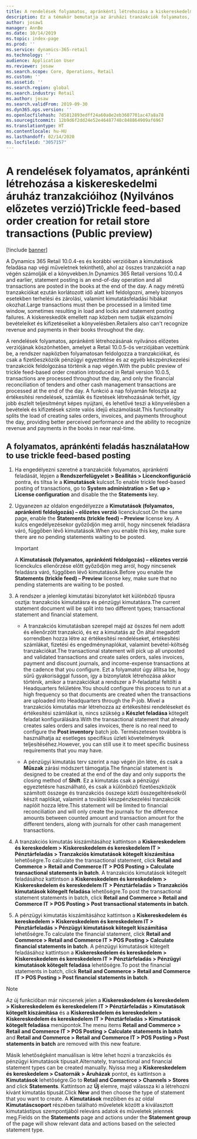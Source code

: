 ```yaml
---
title: A rendelések folyamatos, apránkénti létrehozása a kiskereskedelmi áruház tranzakcióihoz
description: Ez a témakör bemutatja az áruházi tranzakciók folyamatos, apránkénti rendelés-létrehozási folyamatát a Microsoft Dynamics 365 Commerce alkalmazásban.
author: josaw1
manager: AnnBe
ms.date: 10/14/2019
ms.topic: index-page
ms.prod: ''
ms.service: dynamics-365-retail
ms.technology: ''
audience: Application User
ms.reviewer: josaw
ms.search.scope: Core, Operations, Retail
ms.custom: ''
ms.assetid: ''
ms.search.region: global
ms.search.industry: Retail
ms.author: josaw
ms.search.validFrom: 2019-09-30
ms.dyn365.ops.version: ''
ms.openlocfilehash: 7d5812893edff24a60a0e2eb3607701ac47a8a78
ms.sourcegitcommit: 12b9d6f2dd24e52e46487748c848864909af6967
ms.translationtype: HT
ms.contentlocale: hu-HU
ms.lasthandoff: 02/14/2020
ms.locfileid: "3057157"
---
```

# <a name="trickle-feed-based-order-creation-for-retail-store-transactions-public-preview"></a><span data-ttu-id="6524f-103">A rendelések folyamatos, apránkénti létrehozása a kiskereskedelmi áruház tranzakcióihoz (Nyilvános előzetes verzió)</span><span class="sxs-lookup"><span data-stu-id="6524f-103">Trickle feed-based order creation for retail store transactions (Public preview)</span></span>

[!include [banner](includes/banner.md)]

<span data-ttu-id="6524f-104">A Dynamics 365 Retail 10.0.4-es és korábbi verzióiban a kimutatások feladása nap végi műveletnek tekinthető, ahol az összes tranzakciót a nap végén számolják el a könyvekben.</span><span class="sxs-lookup"><span data-stu-id="6524f-104">In Dynamics 365 Retail versions 10.0.4 and earlier, statement posting is an end-of-day operation and all transactions are posted in the books at the end of the day.</span></span> <span data-ttu-id="6524f-105">A nagy méretű tranzakciókat ezután korlátozott idő alatt kell feldolgozni, amely bizonyos esetekben terhelési és zárolási, valamint kimutatásfeladási hibákat okozhat.</span><span class="sxs-lookup"><span data-stu-id="6524f-105">Large transactions must then be processed in a limited time window, sometimes resulting in load and locks and statement posting failures.</span></span> <span data-ttu-id="6524f-106">A kiskereskedők emellett nap közben nem tudják elszámolni bevételeiket és kifizetéseiket a könyvelésben.</span><span class="sxs-lookup"><span data-stu-id="6524f-106">Retailers also can't recognize revenue and payments in their books throughout the day.</span></span>

<span data-ttu-id="6524f-107">A rendelések folyamatos, apránkénti létrehozásának nyilvános előzetes verziójának köszönhetően, amelyet a Retail 10.0.5-ös verziójában vezettünk be, a rendszer napközben folyamatosan feldolgozza a tranzakciókat, és csak a fizetőeszközök pénzügyi egyeztetése és az egyéb készpénzkezelési tranzakciók feldolgozása történik a nap végén.</span><span class="sxs-lookup"><span data-stu-id="6524f-107">With the public preview of trickle feed-based order creation introduced in Retail version 10.0.5, transactions are processed throughout the day, and only the financial reconciliation of tenders and other cash management transactions are processed at the end of the day.</span></span> <span data-ttu-id="6524f-108">A funkció a nap folyamán felosztja az értékesítési rendelések, számlák és fizetések létrehozásának terhét, így jobb észlelt teljesítményt képes nyújtani, és lehetővé teszi a könyvelésben a bevételek és kifizetések szinte valós idejű elszámolását.</span><span class="sxs-lookup"><span data-stu-id="6524f-108">This functionality splits the load of creating sales orders, invoices, and payments throughout the day, providing better perceived performance and the ability to recognize revenue and payments in the books in near real-time.</span></span> 


## <a name="how-to-use-trickle-feed-based-posting"></a><span data-ttu-id="6524f-109">A folyamatos, apránkénti feladás használata</span><span class="sxs-lookup"><span data-stu-id="6524f-109">How to use trickle feed-based posting</span></span>
  
1. <span data-ttu-id="6524f-110">Ha engedélyezni szeretné a tranzakciók folyamatos, apránkénti feladását, lépjen a **Rendszerfelügyelet > Beállítás > Licenckonfiguráció** pontra, és tiltsa le a **Kimutatások** kulcsot.</span><span class="sxs-lookup"><span data-stu-id="6524f-110">To enable trickle feed-based posting of transactions, go to **System administration > Set up > License configuration** and disable the the **Statements** key.</span></span>

2. <span data-ttu-id="6524f-111">Ugyanezen az oldalon engedélyezze a **Kimutatások (folyamatos, apránkénti feldolgozás) – előzetes verzió** licenckulcsot.</span><span class="sxs-lookup"><span data-stu-id="6524f-111">On the same page, enable the **Statements (trickle feed) – Preview** license key.</span></span> <span data-ttu-id="6524f-112">A kulcs engedélyezésekor győződjön meg arról, hogy nincsenek feladásra váró, függőben lévő kimutatások.</span><span class="sxs-lookup"><span data-stu-id="6524f-112">When you enable this key, make sure there are no pending statements waiting to be posted.</span></span> 

    > [!Important]
    > <span data-ttu-id="6524f-113">A **Kimutatások (folyamatos, apránkénti feldolgozás) – előzetes verzió** licenckulcs ellenőrzése előtt győződjön meg arról, hogy nincsenek feladásra váró, függőben lévő kimutatások.</span><span class="sxs-lookup"><span data-stu-id="6524f-113">Before you enable the **Statements (trickle feed) – Preview** license key, make sure that no pending statements are waiting to be posted.</span></span>

3. <span data-ttu-id="6524f-114">A rendszer a jelenlegi kimutatási bizonylatot két különböző típusra osztja: tranzakciós kimutatásra és pénzügyi kimutatásra.</span><span class="sxs-lookup"><span data-stu-id="6524f-114">The current statement document will be split into two different types; transactional statement and financial statement.</span></span>

      - <span data-ttu-id="6524f-115">A tranzakciós kimutatásban szerepel majd az összes fel nem adott és ellenőrzött tranzakció, és ez a kimutatás az Ön által megadott sorrendben hozza létre az értékesítési rendeléseket, értékesítési számlákat, fizetési és engedménynaplókat, valamint bevétel-költség tranzakciókat.</span><span class="sxs-lookup"><span data-stu-id="6524f-115">The transactional statement will pick up all unposted and validated transactions and create sales orders, sales invoices, payment and discount journals, and income-expense transactions at the cadence that you configure.</span></span> <span data-ttu-id="6524f-116">Ezt a folyamatot úgy állítsa be, hogy sűrű gyakorisággal fusson, így a bizonylatok létrehozása akkor történik, amikor a tranzakciókat a rendszer a P-feladattal feltölti a Headquarters felületére.</span><span class="sxs-lookup"><span data-stu-id="6524f-116">You should configure this process to run at a high frequency so that documents are created when the transactions are uploaded into Headquarters through the P-job.</span></span> <span data-ttu-id="6524f-117">Mivel a tranzakciós kimutatás már létrehozza az értékesítési rendeléseket és értékesítési számlákat is, nincs szükség a **Készlet feladása** kötegelt feladat konfigurálására.</span><span class="sxs-lookup"><span data-stu-id="6524f-117">With the transactional statement that already creates sales orders and sales invoices, there is no real need to configure the **Post inventory** batch job.</span></span> <span data-ttu-id="6524f-118">Természetesen továbbra is használhatja az esetleges specifikus üzleti követelmények teljesítéséhez.</span><span class="sxs-lookup"><span data-stu-id="6524f-118">However, you can still use it to meet specific business requirements that you may have.</span></span>  
      
     - <span data-ttu-id="6524f-119">A pénzügyi kimutatás terv szerint a nap végén jön létre, és csak a **Műszak** zárási módszert támogatja.</span><span class="sxs-lookup"><span data-stu-id="6524f-119">The financial statement is designed to be created at the end of the day and only supports the closing method of **Shift**.</span></span> <span data-ttu-id="6524f-120">Ez a kimutatás csak a pénzügyi egyeztetésre használható, és csak a különböző fizetőeszközök számított összege és tranzakciós összege közti összegeltérésekről készít naplókat, valamint a további készpénzkezelési tranzakciók naplóit hozza létre.</span><span class="sxs-lookup"><span data-stu-id="6524f-120">This statement will be limited to financial reconciliation and will only create the journals for the difference amounts between counted amount and transaction amount for the different tenders, along with journals for other cash management transactions.</span></span>   

4. <span data-ttu-id="6524f-121">A tranzakciós kimutatás kiszámításához kattintson a **Kiskereskedelem és kereskedelem > Kiskereskedelem és kereskedelem IT > Pénztárfeladás > Tranzakciós kimutatások kötegelt kiszámítása** lehetőségre.</span><span class="sxs-lookup"><span data-stu-id="6524f-121">To calculate the transactional statement, click **Retail and Commerce > Retail and Commerce IT > POS Posting > Calculate transactional statements in batch**.</span></span> <span data-ttu-id="6524f-122">A tranzakciós kimutatások kötegelt feladásához kattintson a **Kiskereskedelem és kereskedelem > Kiskereskedelem és kereskedelem IT > Pénztárfeladás > Tranzakciós kimutatások kötegelt feladása** lehetőségre.</span><span class="sxs-lookup"><span data-stu-id="6524f-122">To post the transactional statement statements in batch, click **Retail and Commerce > Retail and Commerce IT > POS Posting > Post transactional statements in batch**.</span></span>

5. <span data-ttu-id="6524f-123">A pénzügyi kimutatás kiszámításához kattintson a **Kiskereskedelem és kereskedelem > Kiskereskedelem és kereskedelem IT > Pénztárfeladás > Pénzügyi kimutatások kötegelt kiszámítása** lehetőségre.</span><span class="sxs-lookup"><span data-stu-id="6524f-123">To calculate the financial statement, click **Retail and Commerce > Retail and Commerce IT > POS Posting > Calculate financial statements in batch**.</span></span> <span data-ttu-id="6524f-124">A pénzügyi kimutatások kötegelt feladásához kattintson a **Kiskereskedelem és kereskedelem > Kiskereskedelem és kereskedelem IT > Pénztárfeladás > Pénzügyi kimutatások kötegelt feladása** lehetőségre.</span><span class="sxs-lookup"><span data-stu-id="6524f-124">To post the financial statements in batch, click **Retail and Commerce > Retail and Commerce IT > POS Posting > Post financial statements in batch**.</span></span>

> [!NOTE]
> <span data-ttu-id="6524f-125">Az új funkcióban már nincsenek jelen a **Kiskereskedelem és kereskedelem > Kiskereskedelem és kereskedelem IT > Pénztárfeladás > Kimutatások kötegelt kiszámítása** és a **Kiskereskedelem és kereskedelem > Kiskereskedelem és kereskedelem IT > Pénztárfeladás > Kimutatások kötegelt feladása** menüpontok.</span><span class="sxs-lookup"><span data-stu-id="6524f-125">The menu items **Retail and Commerce > Retail and Commerce IT > POS Posting > Calculate statements in batch** and **Retail and Commerce > Retail and Commerce IT > POS Posting > Post statements in batch** are removed with this new feature.</span></span>

<span data-ttu-id="6524f-126">Másik lehetőségként manuálisan is létre lehet hozni a tranzakciós és pénzügyi kimutatások típusait.</span><span class="sxs-lookup"><span data-stu-id="6524f-126">Alternately, transactional and financial statement types can be created manually.</span></span> <span data-ttu-id="6524f-127">Nyissa meg a **Kiskereskedelem és kereskedelem > Csatornák > Áruházak** pontot, és kattintson a **Kimutatások** lehetőségre.</span><span class="sxs-lookup"><span data-stu-id="6524f-127">Go to **Retail and Commerce > Channels > Stores** and click **Statements**.</span></span> <span data-ttu-id="6524f-128">Kattintson az **Új** elemre, majd válassza ki a létrehozni kívánt kimutatás típusát.</span><span class="sxs-lookup"><span data-stu-id="6524f-128">Click **New** and then choose the type of statement that you want to create.</span></span> <span data-ttu-id="6524f-129">A **Kimutatások** mezőiben és az oldal **Kimutatáscsoport** részében található műveletek között a kiválasztott kimutatástípus szempontjából releváns adatok és műveletek jelennek meg.</span><span class="sxs-lookup"><span data-stu-id="6524f-129">Fields on the **Statements** page and actions under the **Statement group** of the page will show relevant data and actions based on the selected statement type.</span></span>

